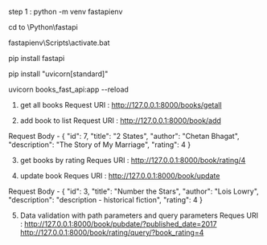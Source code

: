 step 1 : python -m venv fastapienv

cd to \Python\fastapi

fastapienv\Scripts\activate.bat

pip install fastapi

pip install "uvicorn[standard]"

uvicorn books_fast_api:app --reload

1. get all books
Request URI : http://127.0.0.1:8000/books/getall

2. add book to list
Request URI : http://127.0.0.1:8000/book/add

Request Body -
     {
        "id": 7,
        "title": "2 States",
        "author": "Chetan Bhagat",
        "description": "The Story of My Marriage",
        "rating": 4
    }

3. get books by rating
Reques URI : http://127.0.0.1:8000/book/rating/4

4. update book
Reques URI : http://127.0.0.1:8000/book/update

Request Body -
    {
        "id": 3,
        "title": "Number the Stars",
        "author": "Lois Lowry",
        "description": "description - historical fiction",
        "rating": 4
    }

5. Data validation with path parameters and query parameters
Reques URI : http://127.0.0.1:8000/book/pubdate/?published_date=2017
http://127.0.0.1:8000/book/rating/query/?book_rating=4


